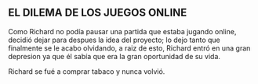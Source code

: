 ## EL DILEMA DE LOS JUEGOS ONLINE ##
Como Richard no podía pausar una partida que estaba jugando online, decidió dejar para despues la idea del proyecto; lo dejo tanto que finalmente se le acabo olvidando, a raiz de esto, Richard entró en una gran depresion ya que él sabía que era la gran oportunidad de su vida.

Richard se fué a comprar tabaco y nunca volvió.
